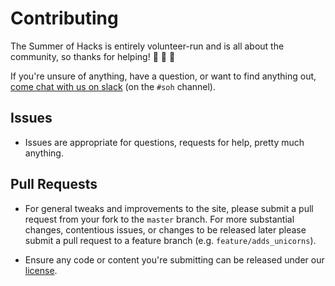 # Contributing

The Summer of Hacks is entirely volunteer-run and is all about the community, so thanks for helping! :clap: :clap: :clap:

If you're unsure of anything, have a question, or want to find anything out, [come chat with us on slack](https://digitaloxford.slack.com/) (on the `#soh` channel).

## Issues

* Issues are appropriate for questions, requests for help, pretty much anything.

## Pull Requests

* For general tweaks and improvements to the site, please submit a pull request from your fork to the `master` branch. For more substantial changes, contentious issues, or changes to be released later please submit a pull request to a feature branch (e.g. `feature/adds_unicorns`).

* Ensure any code or content you're submitting can be released under our [license](https://github.com/summer-of-hacks/soh19website/blob/master/LICENSE.md).
